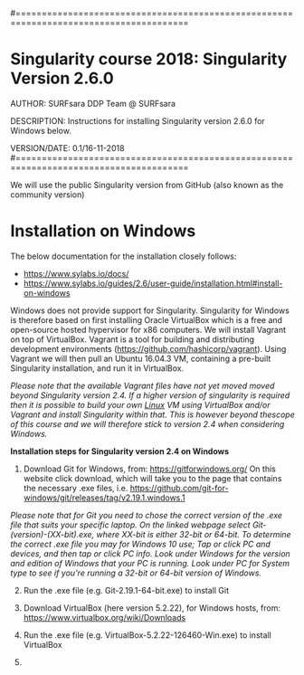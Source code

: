 #=======================================================================================
# Singularity course 2018: Singularity Version 2.6.0

AUTHOR: SURFsara DDP Team @ SURFsara

DESCRIPTION: Instructions for installing Singularity version 2.6.0 for Windows below.

VERSION/DATE: 0.1/16-11-2018 
#=======================================================================================

We will use the public Singularity version from GitHub (also known as the community version)

# **Installation on Windows**

The below documentation for the installation closely follows: 

- https://www.sylabs.io/docs/
- https://www.sylabs.io/guides/2.6/user-guide/installation.html#install-on-windows

Windows does not provide support for Singularity. Singularity for Windows is therefore based on first installing Oracle VirtualBox which is a free and open-source hosted hypervisor for x86 computers. We will install Vagrant on top of VirtualBox. Vagrant is a tool for building and distributing development environments (https://github.com/hashicorp/vagrant). Using Vagrant we will then pull an Ubuntu 16.04.3 VM, containing a pre-built Singularity installation, and run it in VirtualBox. 

*Please note that the available Vagrant files have not yet moved moved beyond Singularity version 2.4. If a higher version of singularity is required then it is possible to build your own [Linux](https://github.com/maithili-k/singularity-course/blob/master/singularity_install_linux.md) VM using VirtualBox and/or Vagrant and install Singularity within that. This is however beyond thescope of this course and we will therefore stick to version 2.4 when considering Windows.*



**Installation steps for Singularity version 2.4 on Windows**

1. Download Git for Windows, from: https://gitforwindows.org/  On this website click download, which will take you to the page that contains the necessary .exe files, i.e. https://github.com/git-for-windows/git/releases/tag/v2.19.1.windows.1

*Please note that for Git you need to chose the correct version of the .exe file that suits your specific laptop. On the linked webpage select Git-(version)-(XX-bit).exe, where XX-bit is either 32-bit or 64-bit. To determine the correct .exe file you may for Windows 10 use; Tap or click PC and devices, and then tap or click PC info. Look under Windows for the version and edition of Windows that your PC is running. Look under PC for System type to see if you're running a 32-bit or 64-bit version of Windows.*  

2. Run the .exe file (e.g.  Git-2.19.1-64-bit.exe) to install Git

2. Download VirtualBox (here version 5.2.22), for Windows hosts, from: https://www.virtualbox.org/wiki/Downloads

3. Run the .exe file (e.g. VirtualBox-5.2.22-126460-Win.exe) to install VirtualBox

4. 
